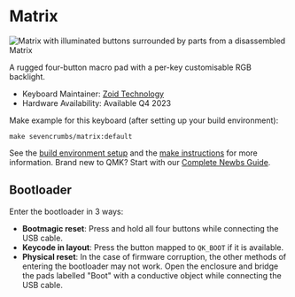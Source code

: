 # Matrix

![Matrix with illuminated buttons surrounded by parts from a disassembled Matrix](https://seven-crumbs-static.pages.dev/matrix-scene.png)

A rugged four-button macro pad with a per-key customisable RGB backlight.

* Keyboard Maintainer: [Zoid Technology](https://github.com/ZoidTechnology)
* Hardware Availability: Available Q4 2023

Make example for this keyboard (after setting up your build environment):

	make sevencrumbs/matrix:default

See the [build environment setup](https://docs.qmk.fm/#/getting_started_build_tools) and the [make instructions](https://docs.qmk.fm/#/getting_started_make_guide) for more information. Brand new to QMK? Start with our [Complete Newbs Guide](https://docs.qmk.fm/#/newbs).

## Bootloader

Enter the bootloader in 3 ways:

* **Bootmagic reset**: Press and hold all four buttons while connecting the USB cable.
* **Keycode in layout**: Press the button mapped to `QK_BOOT` if it is available.
* **Physical reset**: In the case of firmware corruption, the other methods of entering the bootloader may not work. Open the enclosure and bridge the pads labelled "Boot" with a conductive object while connecting the USB cable.
